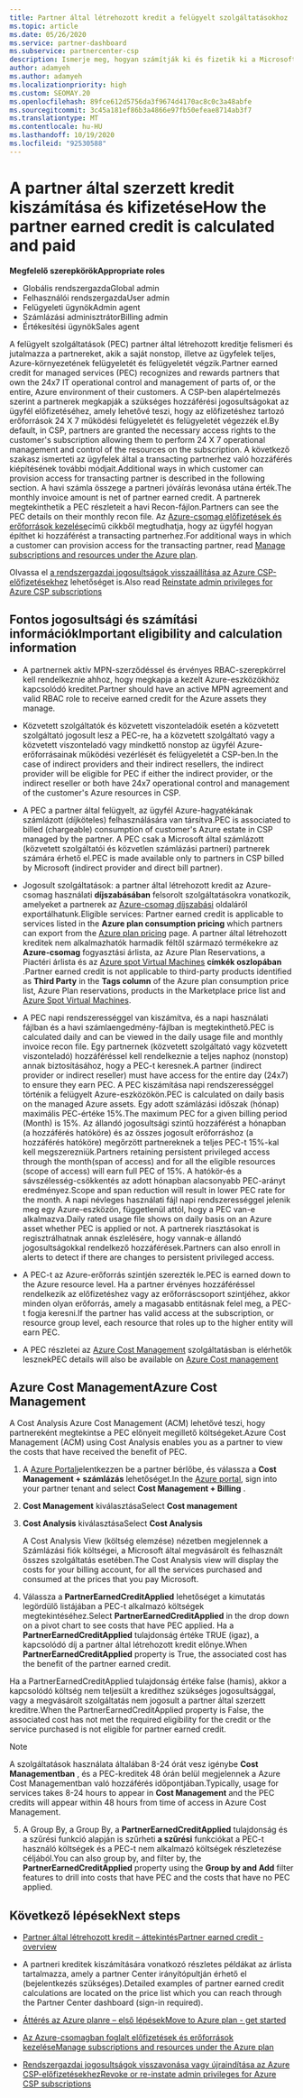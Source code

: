 ```yaml
---
title: Partner által létrehozott kredit a felügyelt szolgáltatásokhoz
ms.topic: article
ms.date: 05/26/2020
ms.service: partner-dashboard
ms.subservice: partnercenter-csp
description: Ismerje meg, hogyan számítják ki és fizetik ki a Microsoft partner által létrehozott kreditet (PEC) a felügyelt szolgáltatásokhoz, és hogy miként biztosítható a jogosultsága.
author: adamyeh
ms.author: adamyeh
ms.localizationpriority: high
ms.custom: SEOMAY.20
ms.openlocfilehash: 89fce612d5756da3f9674d4170ac8c0c3a48abfe
ms.sourcegitcommit: 3c45a181ef86b3a4866e97fb50efeae8714ab3f7
ms.translationtype: MT
ms.contentlocale: hu-HU
ms.lasthandoff: 10/19/2020
ms.locfileid: "92530588"
---
```

# <a name="how-the-partner-earned-credit-is-calculated-and-paid"></a><span data-ttu-id="b1277-103">A partner által szerzett kredit kiszámítása és kifizetése</span><span class="sxs-lookup"><span data-stu-id="b1277-103">How the partner earned credit is calculated and paid</span></span>

<span data-ttu-id="b1277-104">**Megfelelő szerepkörök**</span><span class="sxs-lookup"><span data-stu-id="b1277-104">**Appropriate roles**</span></span>

- <span data-ttu-id="b1277-105">Globális rendszergazda</span><span class="sxs-lookup"><span data-stu-id="b1277-105">Global admin</span></span>
- <span data-ttu-id="b1277-106">Felhasználói rendszergazda</span><span class="sxs-lookup"><span data-stu-id="b1277-106">User admin</span></span>
- <span data-ttu-id="b1277-107">Felügyeleti ügynök</span><span class="sxs-lookup"><span data-stu-id="b1277-107">Admin agent</span></span>
- <span data-ttu-id="b1277-108">Számlázási adminisztrátor</span><span class="sxs-lookup"><span data-stu-id="b1277-108">Billing admin</span></span>
- <span data-ttu-id="b1277-109">Értékesítési ügynök</span><span class="sxs-lookup"><span data-stu-id="b1277-109">Sales agent</span></span>

<span data-ttu-id="b1277-110">A felügyelt szolgáltatások (PEC) partner által létrehozott kreditje felismeri és jutalmazza a partnereket, akik a saját nonstop, illetve az ügyfelek teljes, Azure-környezetének felügyeletét és felügyeletét végzik.</span><span class="sxs-lookup"><span data-stu-id="b1277-110">Partner earned credit for managed services (PEC) recognizes and rewards partners that own the 24x7 IT operational control and management of parts of, or the entire, Azure environment of their customers.</span></span> <span data-ttu-id="b1277-111">A CSP-ben alapértelmezés szerint a partnerek megkapják a szükséges hozzáférési jogosultságokat az ügyfél előfizetéséhez, amely lehetővé teszi, hogy az előfizetéshez tartozó erőforrások 24 X 7 működési felügyeletét és felügyeletét végezzék el.</span><span class="sxs-lookup"><span data-stu-id="b1277-111">By default, in CSP, partners are granted the necessary access rights to the customer's subscription allowing them to perform 24 X 7 operational management and control of the resources on the subscription.</span></span> <span data-ttu-id="b1277-112">A következő szakasz ismerteti az ügyfelek által a transacting partnerhez való hozzáférés kiépítésének további módjait.</span><span class="sxs-lookup"><span data-stu-id="b1277-112">Additional ways in which customer can provision access for transacting partner is described in the following section.</span></span> <span data-ttu-id="b1277-113">A havi számla összege a partneri jóváírás levonása utána érték.</span><span class="sxs-lookup"><span data-stu-id="b1277-113">The monthly invoice amount is net of partner earned credit.</span></span> <span data-ttu-id="b1277-114">A partnerek megtekinthetik a PEC részleteit a havi Recon-fájlon.</span><span class="sxs-lookup"><span data-stu-id="b1277-114">Partners can see the PEC details on their monthly recon file.</span></span> <span data-ttu-id="b1277-115">Az [Azure-csomag előfizetések és erőforrások kezelése](azure-plan-manage.md)című cikkből megtudhatja, hogy az ügyfél hogyan építhet ki hozzáférést a transacting partnerhez.</span><span class="sxs-lookup"><span data-stu-id="b1277-115">For additional ways in which a customer can provision access for the transacting partner, read [Manage subscriptions and resources under the Azure plan](azure-plan-manage.md).</span></span>

<span data-ttu-id="b1277-116">Olvassa el [a rendszergazdai jogosultságok visszaállítása az Azure CSP-előfizetésekhez](revoke-reinstate-csp.md) lehetőséget is.</span><span class="sxs-lookup"><span data-stu-id="b1277-116">Also read [Reinstate admin privileges for Azure CSP subscriptions](revoke-reinstate-csp.md)</span></span>

## <a name="important-eligibility-and-calculation-information"></a><span data-ttu-id="b1277-117">Fontos jogosultsági és számítási információk</span><span class="sxs-lookup"><span data-stu-id="b1277-117">Important eligibility and calculation information</span></span>

- <span data-ttu-id="b1277-118">A partnernek aktív MPN-szerződéssel és érvényes RBAC-szerepkörrel kell rendelkeznie ahhoz, hogy megkapja a kezelt Azure-eszközökhöz kapcsolódó kreditet.</span><span class="sxs-lookup"><span data-stu-id="b1277-118">Partner should have an active MPN agreement and valid RBAC role to receive earned credit for the Azure assets they manage.</span></span> 

- <span data-ttu-id="b1277-119">Közvetett szolgáltatók és közvetett viszonteladóik esetén a közvetett szolgáltató jogosult lesz a PEC-re, ha a közvetett szolgáltató vagy a közvetett viszonteladó vagy mindkettő nonstop az ügyfél Azure-erőforrásainak működési vezérlését és felügyeletét a CSP-ben.</span><span class="sxs-lookup"><span data-stu-id="b1277-119">In the case of indirect providers and their indirect resellers, the indirect provider will be eligible for PEC if either the indirect provider, or the indirect reseller or both have 24x7 operational control and management of the customer's Azure resources in CSP.</span></span>

- <span data-ttu-id="b1277-120">A PEC a partner által felügyelt, az ügyfél Azure-hagyatékának számlázott (díjköteles) felhasználására van társítva.</span><span class="sxs-lookup"><span data-stu-id="b1277-120">PEC is associated to billed (chargeable) consumption of customer's Azure estate in CSP managed by the partner.</span></span> <span data-ttu-id="b1277-121">A PEC csak a Microsoft által számlázott (közvetett szolgáltatói és közvetlen számlázási partneri) partnerek számára érhető el.</span><span class="sxs-lookup"><span data-stu-id="b1277-121">PEC is made available only to partners in CSP billed by Microsoft (indirect provider and direct bill partner).</span></span> 

- <span data-ttu-id="b1277-122">Jogosult szolgáltatások: a partner által létrehozott kredit az Azure-csomag használati **díjszabásában** felsorolt szolgáltatásokra vonatkozik, amelyeket a partnerek az [Azure-csomag díjszabási](https://partner.microsoft.com/commerce/sales) oldaláról exportálhatunk.</span><span class="sxs-lookup"><span data-stu-id="b1277-122">Eligible services: Partner earned credit is applicable to services listed in the **Azure plan consumption pricing** which partners can export from the [Azure plan pricing](https://partner.microsoft.com/commerce/sales) page.</span></span> <span data-ttu-id="b1277-123">A partner által létrehozott kreditek nem alkalmazhatók harmadik féltől származó termékekre az **Azure-csomag** fogyasztási árlista, az Azure Plan Reservations, a Piactéri árlista és az [Azure spot Virtual Machines](https://partner.microsoft.com/resources/collection/azure-spot-in-csp#/) **címkék oszlopában** .</span><span class="sxs-lookup"><span data-stu-id="b1277-123">Partner earned credit is not applicable to third-party products identified as **Third Party** in the **Tags column** of the Azure plan consumption price list, Azure Plan reservations, products in the Marketplace price list and [Azure Spot Virtual Machines](https://partner.microsoft.com/resources/collection/azure-spot-in-csp#/).</span></span>

- <span data-ttu-id="b1277-124">A PEC napi rendszerességgel van kiszámítva, és a napi használati fájlban és a havi számlaengedmény-fájlban is megtekinthető.</span><span class="sxs-lookup"><span data-stu-id="b1277-124">PEC is calculated daily and can be viewed in the daily usage file and monthly invoice recon file.</span></span> <span data-ttu-id="b1277-125">Egy partnernek (közvetett szolgáltató vagy közvetett viszonteladó) hozzáféréssel kell rendelkeznie a teljes naphoz (nonstop) annak biztosításához, hogy a PEC-t keresnek.</span><span class="sxs-lookup"><span data-stu-id="b1277-125">A partner (indirect provider or indirect reseller) must have access for the entire day (24x7) to ensure they earn PEC.</span></span> <span data-ttu-id="b1277-126">A PEC kiszámítása napi rendszerességgel történik a felügyelt Azure-eszközökön.</span><span class="sxs-lookup"><span data-stu-id="b1277-126">PEC is calculated on daily basis on the managed Azure assets.</span></span> <span data-ttu-id="b1277-127">Egy adott számlázási időszak (hónap) maximális PEC-értéke 15%.</span><span class="sxs-lookup"><span data-stu-id="b1277-127">The maximum PEC for a given billing period (Month) is 15%.</span></span> <span data-ttu-id="b1277-128">Az állandó jogosultsági szintű hozzáférést a hónapban (a hozzáférés hatóköre) és az összes jogosult erőforráshoz (a hozzáférés hatóköre) megőrzött partnereknek a teljes PEC-t 15%-kal kell megszerezniük.</span><span class="sxs-lookup"><span data-stu-id="b1277-128">Partners retaining persistent privileged access through the month(span of access) and for all the eligible resources (scope of access) will earn full PEC of 15%.</span></span> <span data-ttu-id="b1277-129">A hatókör-és a sávszélesség-csökkentés az adott hónapban alacsonyabb PEC-arányt eredményez.</span><span class="sxs-lookup"><span data-stu-id="b1277-129">Scope and span reduction will result in lower PEC rate for the month.</span></span> <span data-ttu-id="b1277-130">A napi névleges használati fájl napi rendszerességgel jelenik meg egy Azure-eszközön, függetlenül attól, hogy a PEC van-e alkalmazva.</span><span class="sxs-lookup"><span data-stu-id="b1277-130">Daily rated usage file shows on daily basis on an Azure asset whether PEC is applied or not.</span></span> <span data-ttu-id="b1277-131">A partnerek riasztásokat is regisztrálhatnak annak észlelésére, hogy vannak-e állandó jogosultságokkal rendelkező hozzáférések.</span><span class="sxs-lookup"><span data-stu-id="b1277-131">Partners can also enroll in alerts to detect if there are changes to persistent privileged access.</span></span>

- <span data-ttu-id="b1277-132">A PEC-t az Azure-erőforrás szintjén szerezték le.</span><span class="sxs-lookup"><span data-stu-id="b1277-132">PEC is earned down to the Azure resource level.</span></span> <span data-ttu-id="b1277-133">Ha a partner érvényes hozzáféréssel rendelkezik az előfizetéshez vagy az erőforráscsoport szintjéhez, akkor minden olyan erőforrás, amely a magasabb entitásnak felel meg, a PEC-t fogja keresni.</span><span class="sxs-lookup"><span data-stu-id="b1277-133">If the partner has valid access at the subscription, or resource group level, each resource that roles up to the higher entity will earn PEC.</span></span>  

- <span data-ttu-id="b1277-134">A PEC részletei az [Azure Cost Management](/azure/cost-management-billing/costs/get-started-partners) szolgáltatásban is elérhetők lesznek</span><span class="sxs-lookup"><span data-stu-id="b1277-134">PEC details will also be available on [Azure Cost management](/azure/cost-management-billing/costs/get-started-partners)</span></span>

## <a name="azure-cost-management"></a><span data-ttu-id="b1277-135">Azure Cost Management</span><span class="sxs-lookup"><span data-stu-id="b1277-135">Azure Cost Management</span></span>

<span data-ttu-id="b1277-136">A Cost Analysis Azure Cost Management (ACM) lehetővé teszi, hogy partnereként megtekintse a PEC előnyeit megillető költségeket.</span><span class="sxs-lookup"><span data-stu-id="b1277-136">Azure Cost Management (ACM) using Cost Analysis enables you as a partner to view the costs that have received the benefit of PEC.</span></span>  

1. <span data-ttu-id="b1277-137">A [Azure Portal](https://portal.azure.com)jelentkezzen be a partner bérlőbe, és válassza a **Cost Management + számlázás** lehetőséget.</span><span class="sxs-lookup"><span data-stu-id="b1277-137">In the [Azure portal](https://portal.azure.com), sign into your partner tenant and select **Cost Management + Billing** .</span></span>

2. <span data-ttu-id="b1277-138">**Cost Management** kiválasztása</span><span class="sxs-lookup"><span data-stu-id="b1277-138">Select **Cost management**</span></span>

3. <span data-ttu-id="b1277-139">**Cost Analysis** kiválasztása</span><span class="sxs-lookup"><span data-stu-id="b1277-139">Select **Cost Analysis**</span></span>

   <span data-ttu-id="b1277-140">A Cost Analysis View (költség elemzése) nézetben megjelennek a Számlázási fiók költségei, a Microsoft által megvásárolt és felhasznált összes szolgáltatás esetében.</span><span class="sxs-lookup"><span data-stu-id="b1277-140">The Cost Analysis view will display the costs for your billing account, for all the services purchased and consumed at the prices that you pay Microsoft.</span></span>

4. <span data-ttu-id="b1277-141">Válassza a **PartnerEarnedCreditApplied** lehetőséget a kimutatás legördülő listájában a PEC-t alkalmazó költségek megtekintéséhez.</span><span class="sxs-lookup"><span data-stu-id="b1277-141">Select **PartnerEarnedCreditApplied** in the drop down on a pivot chart to see costs that have PEC applied.</span></span> <span data-ttu-id="b1277-142">Ha a **PartnerEarnedCreditApplied** tulajdonság értéke TRUE (igaz), a kapcsolódó díj a partner által létrehozott kredit előnye.</span><span class="sxs-lookup"><span data-stu-id="b1277-142">When **PartnerEarnedCreditApplied** property is True, the associated cost has the benefit of the partner earned credit.</span></span> 

<span data-ttu-id="b1277-143">Ha a PartnerEarnedCreditApplied tulajdonság értéke false (hamis), akkor a kapcsolódó költség nem teljesült a kredithez szükséges jogosultsággal, vagy a megvásárolt szolgáltatás nem jogosult a partner által szerzett kreditre.</span><span class="sxs-lookup"><span data-stu-id="b1277-143">When the PartnerEarnedCreditApplied property is False, the associated cost has not met the required eligibility for the credit or the service purchased is not eligible for partner earned credit.</span></span>

>[!NOTE] 
><span data-ttu-id="b1277-144">A szolgáltatások használata általában 8-24 órát vesz igénybe **Cost Managementban** , és a PEC-kreditek 48 órán belül megjelennek a Azure Cost Managementban való hozzáférés időpontjában.</span><span class="sxs-lookup"><span data-stu-id="b1277-144">Typically, usage for services takes 8-24 hours to appear in **Cost Management** and the PEC credits will appear within 48 hours from time of access in Azure Cost Management.</span></span>

5. <span data-ttu-id="b1277-145">A Group By, a Group By, a **PartnerEarnedCreditApplied** tulajdonság és a szűrési funkció alapján is szűrheti **a szűrési** funkciókat a PEC-t használó költségek és a PEC-t nem alkalmazó költségek részletezése céljából.</span><span class="sxs-lookup"><span data-stu-id="b1277-145">You can also group by, and filter by, the **PartnerEarnedCreditApplied** property using the **Group by and Add** filter features to drill into costs that have PEC and the costs that have no PEC applied.</span></span>

## <a name="next-steps"></a><span data-ttu-id="b1277-146">Következő lépések</span><span class="sxs-lookup"><span data-stu-id="b1277-146">Next steps</span></span>

- [<span data-ttu-id="b1277-147">Partner által létrehozott kredit – áttekintés</span><span class="sxs-lookup"><span data-stu-id="b1277-147">Partner earned credit - overview</span></span>](partner-earned-credit.md)

- <span data-ttu-id="b1277-148">A partneri kreditek kiszámítására vonatkozó részletes példákat az árlista tartalmazza, amely a partner Center irányítópultján érhető el (bejelentkezés szükséges).</span><span class="sxs-lookup"><span data-stu-id="b1277-148">Detailed examples of partner earned credit calculations are located on the price list which you can reach through the Partner Center dashboard (sign-in required).</span></span>

- [<span data-ttu-id="b1277-149">Áttérés az Azure planre – első lépések</span><span class="sxs-lookup"><span data-stu-id="b1277-149">Move to Azure plan - get started</span></span>](azure-plan-get-started.md)

- [<span data-ttu-id="b1277-150">Az Azure-csomagban foglalt előfizetések és erőforrások kezelése</span><span class="sxs-lookup"><span data-stu-id="b1277-150">Manage subscriptions and resources under the Azure plan</span></span>](azure-plan-manage.md)

- [<span data-ttu-id="b1277-151">Rendszergazdai jogosultságok visszavonása vagy újraindítása az Azure CSP-előfizetésekhez</span><span class="sxs-lookup"><span data-stu-id="b1277-151">Revoke or re-instate admin privileges for Azure CSP subscriptions</span></span>](revoke-reinstate-csp.md)
